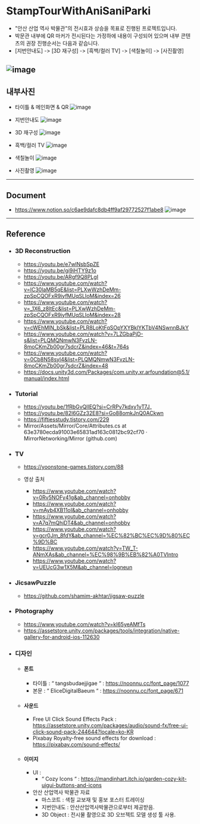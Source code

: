 # StampTourWithAniSaniParki
- "안산 산업 역사 박물관"의 전시효과 상승을 목표로 진행된 프로젝트입니다.
- 박문관 내부에 QR 마커가 전시된다는 가정하에 내용이 구성되어 있으며 내부 콘텐츠의 권장 진행순서는 다음과 같습니다.
- [지번안내도] -> [3D 재구성] -> [흑백/컬러 TV] -> [색칠놀이] -> [사진촬영]
  
![image](https://github.com/FelForest/StampTourWithAniSaniParki/assets/67967722/c6acac85-bf5a-40fd-93ac-5a83ad6e2781)
---
## 내부사진
- 타이틀 & 메인화면 & QR
    ![image](https://github.com/FelForest/StampTourWithAniSaniParki/assets/67967722/ab3a3903-5918-4873-9b64-19a11eadc1fb)
  
- 지번안내도
    ![image](https://github.com/FelForest/StampTourWithAniSaniParki/assets/67967722/637d6214-d5ed-4bda-b318-77f9709d961b)
  
- 3D 재구성
    ![image](https://github.com/FelForest/StampTourWithAniSaniParki/assets/67967722/9140c62d-6ce9-443f-8980-ee40c73dcbdf)
  
- 흑백/컬러 TV
    ![image](https://github.com/FelForest/StampTourWithAniSaniParki/assets/67967722/b44263c9-35bc-4122-ac90-e5366484a462)
  
- 색칠놀이
    ![image](https://github.com/user-attachments/assets/42e53c5e-43b0-401a-8f5d-e1c794b6c155)
  
- 사진촬영
    ![image](https://github.com/FelForest/StampTourWithAniSaniParki/assets/67967722/47471c2b-e64e-4e2a-bc46-fdb59a42f681)
---
## Document
- https://www.notion.so/c6ae9dafc8db4ff9af29772527f1abe8
![image](https://github.com/FelForest/StampTourWithAniSaniParki/assets/67967722/501db139-9adf-4095-8045-f02da27df2dc)
---
## Reference
- ### 3D Reconstruction
  - https://youtu.be/e7wlNsbSpZE
  - https://youtu.be/gi9iHTY9z1o
  - https://youtu.be/ARgf9Q8PLgI
  - https://www.youtube.com/watch?v=IC30laMB5qE&list=PLXwWzhDeMm-zpSpCQOFxR9iyfMUqSLIoM&index=26
  - https://www.youtube.com/watch?v=_1X6_z8ltEc&list=PLXwWzhDeMm-zpSpCQOFxR9iyfMUqSLIoM&index=28
  - https://www.youtube.com/watch?v=cWEhMlN_bSk&list=PLR8LoKtFqSOpYXYBklYKTbV4NSwnnBJkY
  - https://www.youtube.com/watch?v=7LZGbaPjD-s&list=PLQMQNmwN3FvzLN-8moCKmZb00gr7sdcrZ&index=46&t=764s
  - https://www.youtube.com/watch?v=0Cb8N58syl4&list=PLQMQNmwN3FvzLN-8moCKmZb00gr7sdcrZ&index=48
  - https://docs.unity3d.com/Packages/com.unity.xr.arfoundation@5.1/manual/index.html
   
- ### Tutorial
  - https://youtu.be/1fRbGvQlIEQ?si=CrRPy7kdxy1yT7J_
  - https://youtu.be/82l6GZz32E8?si=Go88omkJnQ0ACkwn
  - https://fiftiesstudy.tistory.com/229
  - Mirror/Assets/Mirror/Core/Attributes.cs at 63e3780ecda91003e65831ad163c0812bc92cf70 · MirrorNetworking/Mirror (github.com)
 
- ### TV
  - https://yoonstone-games.tistory.com/88
  
  - 영상 출처
    - https://www.youtube.com/watch?v=0Rv5NOFy41g&ab_channel=onhobby
    - https://www.youtube.com/watch?v=mAyb4XB11oI&ab_channel=onhobby
    - https://www.youtube.com/watch?v=A7q7mQhjDT4&ab_channel=onhobby
    - https://www.youtube.com/watch?v=gcr0Jm_8fdY&ab_channel=%EC%82%BC%EC%9D%80%EC%9D%BC
    - https://www.youtube.com/watch?v=TW_T-ANmXAs&ab_channel=%EC%98%9B%EB%82%A0TVIntro
    - https://www.youtube.com/watch?v=UEUcG3w1X5M&ab_channel=logneun
   
- ### JicsawPuzzle 
  - https://github.com/shamim-akhtar/jigsaw-puzzle

- ### Photography 
  - https://www.youtube.com/watch?v=kl65yeAMfTs
  - https://assetstore.unity.com/packages/tools/integration/native-gallery-for-android-ios-112630

- ### 디자인
  - #### 폰트
    - 타이틀 : “ tangsbudaejjigae “ : https://noonnu.cc/font_page/1077 
    - 본문 : “ EliceDigitalBaeum “ : https://noonnu.cc/font_page/671

  - #### 사운드
    - Free UI Click Sound Effects Pack : https://assetstore.unity.com/packages/audio/sound-fx/free-ui-click-sound-pack-244644?locale=ko-KR
    - Pixabay Royalty-free sound effects for download : https://pixabay.com/sound-effects/
   
  - #### 이미지
    - UI : 
      - “ Cozy Icons “ : https://mandinhart.itch.io/garden-cozy-kit-uigui-buttons-and-icons
    - 안산 산업역사 박물관 자료
      - 마스코트 : 색칠 교보재 및 홍보 포스터 트레이싱
      - 지번안내도 : 안산산업역사박물관으로부터 제공받음.
      - 3D Object : 전시물 촬영으로 3D 오브젝트 모델 생성 툴 사용.
